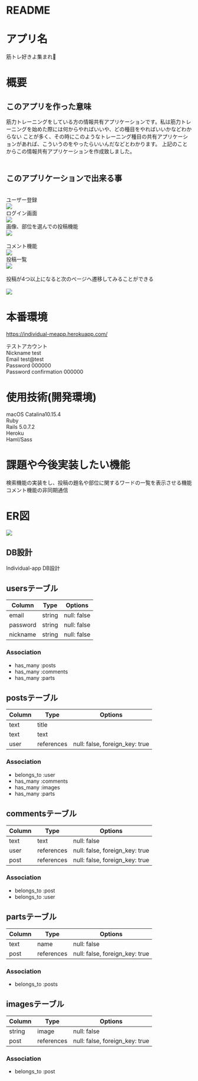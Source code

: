 # README

# アプリ名
筋トレ好きよ集まれ💪

# 概要
## このアプリを作った意味
筋力トレーニングをしている方の情報共有アプリケーションです。私は筋力トレーニングを始めた際には何からやればいいや、どの種目をやればいいかなどわからない
ことが多く、その時にこのようなトレーニング種目の共有アプリケーションがあれば、こういうのをやったらいいんだなどとわかります。
上記のことからこの情報共有アプリケーションを作成致しました。
<br>
<br>

## このアプリケーションで出来る事
<br>
ユーザー登録
<br>
<img src="https://i.gyazo.com/51aa511684126e9ba4cff944362fb84f.png">
<br>
ログイン画面
<br>
<img src="https://i.gyazo.com/05d999afee0619f63518f379755d8d6b.png">
<br>
画像、部位を選んでの投稿機能
<br>
<img src="https://i.gyazo.com/1ae0596cb8572abf83bbb176364f0c3d.png">
<br>
<br>
コメント機能
<br>
<img src="https://i.gyazo.com/6565ff0635293c096737f2fef0d18138.png">
<br>
投稿一覧
<br>
<img src="https://i.gyazo.com/7db2ec3afc58940536c7ce4fd39ee9bb.jpg">
<br>
<br>
投稿が4つ以上になると次のページへ遷移してみることができる
<br>
<br>
<img src="https://i.gyazo.com/de0cfc247dc92baefa725472604b273d.png">
<br>



# 本番環境
https://individual-meapp.herokuapp.com/

テストアカウント
<br>
Nickname test
<br>
Email test@test
<br>
Password 000000
<br>
Password confirmation 000000



# 使用技術(開発環境)
macOS Catalina10.15.4
<br>
Ruby
<br>
Rails 5.0.7.2
<br>
Heroku
<br>
Haml/Sass

# 課題や今後実装したい機能
検索機能の実装をし、投稿の題名や部位に関するワードの一覧を表示させる機能
<br>
コメント機能の非同期通信

# ER図 
<img src="https://i.gyazo.com/465fd416b9b760c6050912fdf2f2f4f4.png">
<br>

## DB設計
 Individual-app DB設計
## usersテーブル
|Column|Type|Options|
|------|----|-------|
|email|string|null: false|
|password|string|null: false|
|nickname|string|null: false|
### Association
- has_many :posts
- has_many :comments
- has_many :parts

## postsテーブル
|Column|Type|Options|
|------|----|-------|
|text|title||null: false|
|text|text|||null: false|
|user|references|null: false, foreign_key: true|
### Association
- belongs_to :user
- has_many :comments
- has_many :images
- has_many :parts

## commentsテーブル
|Column|Type|Options|
|------|----|-------|
|text|text|null: false|
|user|references|null: false, foreign_key: true|
|post|references|null: false, foreign_key: true|
### Association
- belongs_to :post
- belongs_to :user

## partsテーブル
|Column|Type|Options|
|------|----|-------|
|text|name|null: false|
|post|references|null: false, foreign_key: true|
### Association
- belongs_to :posts

## imagesテーブル
|Column|Type|Options|
|------|----|-------|
|string|image|null: false|
|post|references|null: false, foreign_key: true|
### Association
- belongs_to :post
